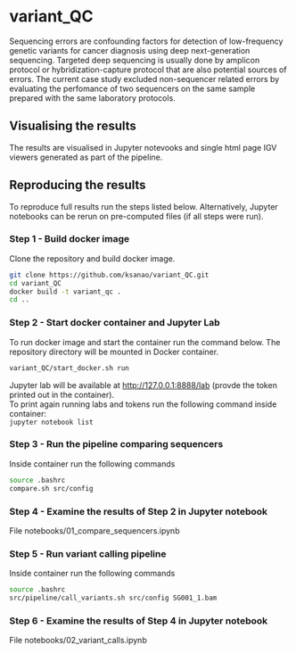 # variant_QC
Sequencing errors are confounding factors for detection of low-frequency genetic variants for cancer diagnosis using deep next-generation sequencing. Targeted deep sequencing is usually done by amplicon protocol or hybridization-capture protocol that are also potential sources of errors. The current case study excluded non-sequencer related errors by evaluating the perfomance of two sequencers on the same sample prepared with the same laboratory protocols.

## Visualising the results
The results are visualised in Jupyter notevooks and single html page IGV viewers generated as part of the pipeline.

## Reproducing the results
To reproduce full results run the steps listed below.
Alternatively, Jupyter  notebooks can be rerun on pre-computed files (if all steps were run).

### Step 1 - Build docker image
Clone the repository and build docker image.  

```bash
git clone https://github.com/ksanao/variant_QC.git  
cd variant_QC  
docker build -t variant_qc .  
cd ..  
```

### Step 2 - Start docker container and Jupyter Lab
To run docker image and start the container run the command below. The repository directory will be mounted in Docker container.  

```bash
variant_QC/start_docker.sh run  
```

Jupyter lab will be available at http://127.0.0.1:8888/lab (provde the token printed out in the container).   
To print again running labs and tokens run the following command inside container:  
`jupyter notebook list` 

### Step 3 - Run the pipeline comparing sequencers
Inside container run the following commands  
   
```bash
source .bashrc   
compare.sh src/config
```

### Step 4 - Examine the results of Step 2 in Jupyter notebook
File notebooks/01_compare_sequencers.ipynb

### Step 5 - Run variant calling pipeline
Inside container run the following commands  

```bash
source .bashrc  
src/pipeline/call_variants.sh src/config SG001_1.bam
```

### Step 6 - Examine the results of Step 4 in Jupyter notebook
File notebooks/02_variant_calls.ipynb
